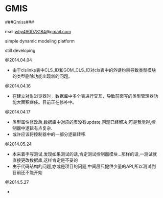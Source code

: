 GMIS
====

###Gmiss###


mail:why490078184@gmail.com

simple dynamic modeling platform

still developing

@2014.04.04

* 由于clslinks表中CLS_ID和GOM_CLS_ID对cls表中的外键约束导致类型模块的类型删除功能出现新的问题。

@2014.04.16

* 在建立对象浏览器时，数据库中多个表进行交互，导致前面写的类型管理器功能大面积瘫痪。目前正在修补中。

@2014.04.17

* 类型属性修改后,数据库中对应的表没有update.问题已经解决,可是我觉得,控制器中逻辑有点复杂.
* 或许应该将控制器中的一部分逻辑转移.

@2014.05.24

* 本来着手写测试,发现如果测试的话,肯定测试控制器模块...那样的话,一测试就直接更改数据库,这样肯定是不妥的
* 由于代码结构的问题,亦或是项目的问题,中间层只提供少量的API,所以测试到目前还不能开始

@2014.5.27

* 